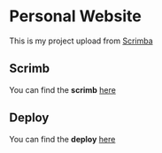 # Personal Website

This is my project upload from [Scrimba](https://scrimba.com)

## Scrimb

You can find the **scrimb** [here](https://scrimba.com/scrim/co175493193929ea894c58eb8)

## Deploy

You can find the **deploy** [here](https://personal-website.paulaabro.com)
